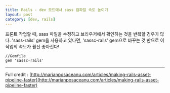 ```yaml
---
title: Rails - dev 모드에서 sass 컴파일 속도 높이기
layout: post
category: [dev, rails]
---
```



프론트 작업할 때, sass 파일을 수정하고 브라우저에서 확인하는 것을 반복할 경우가 많다.
'sass-rails' gem을 사용하고 있다면, 'sassc-rails' gem으로 바꾸는 것 만으로 이 작업의 속도가 훨신 좋아진다!

    //Gemfile
    gem 'sassc-rails'



----

Full credit : [http://marianposaceanu.com/articles/making-rails-asset-pipeline-faster](http://marianposaceanu.com/articles/making-rails-asset-pipeline-faster)